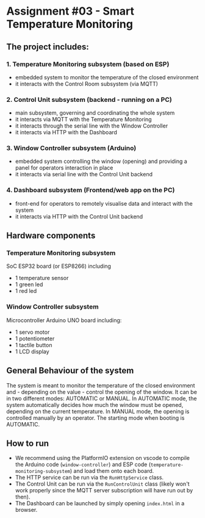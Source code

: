# Assignment #03 - Smart Temperature Monitoring

## The project includes:

### 1. Temperature Monitoring subsystem (based on ESP)
- embedded system to monitor the temperature of the closed environment
- it interacts with the Control Room subsystem (via MQTT)
### 2. Control Unit subsystem  (backend - running on a PC)
- main subsystem, governing and coordinating  the whole system
- it interacts via MQTT with the Temperature Monitoring
- it interacts through the serial line with the Window Controller
- it interacts via HTTP with the Dashboard
### 3. Window Controller subsystem (Arduino)
- embedded system controlling the window (opening) and providing a panel for operators interaction in place
- it interacts via serial line with the Control Unit backend
### 4. Dashboard subsystem (Frontend/web app on the PC)
- front-end for operators to remotely visualise data and interact with the system
- it interacts via HTTP with the Control Unit backend

## Hardware components 

### Temperature Monitoring subsystem
SoC ESP32 board (or ESP8266) including
- 1 temperature sensor
- 1 green led 
- 1 red led
### Window Controller subsystem
Microcontroller Arduino UNO board including:
- 1 servo motor
- 1 potentiometer
- 1 tactile button
- 1 LCD display

## General Behaviour of the system

The system is meant to monitor the temperature of the closed environment and - depending on the value - control the opening of the window. It can be in two different modes: AUTOMATIC or MANUAL. In AUTOMATIC mode, the system automatically decides how much the window must be opened, depending on the current temperature. In MANUAL mode, the opening is controlled manually by an operator. The starting mode when booting is AUTOMATIC.

## How to run

- We recommend using the PlatformIO extension on vscode to compile the Arduino code (`window-controller`) and ESP code (`temperature-monitoring-subsystem`) and load them onto each board.
- The HTTP service can be run via the `RunHttpService` class.
- The Control Unit can be run via the `RunControlUnit` class (likely won't work properly since the MQTT server subscription will have run out by then).
- The Dashboard can be launched by simply opening `index.html` in a browser.

